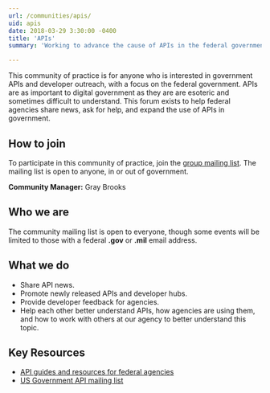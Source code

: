 ```yaml
---
url: /communities/apis/
uid: apis
date: 2018-03-29 3:30:00 -0400
title: 'APIs'
summary: 'Working to advance the cause of APIs in the federal government'

---
```


This community of practice is for anyone who is interested in government APIs and developer outreach, with a focus on the federal government. APIs are as important to digital government as they are are esoteric and sometimes difficult to understand. This forum exists to help federal agencies share news, ask for help, and expand the use of APIs in government.

## How to join

To participate in this community of practice, join the [group mailing list](https://groups.google.com/forum/?nomobile=true#!forum/us-government-apis). The mailing list is open to anyone, in or out of government.

**Community Manager:** Gray Brooks

## Who we are

The community mailing list is open to everyone, though some events will be limited to those with a federal **.gov** or **.mil** email address.  

## What we do

* Share API news.  
* Promote newly released APIs and developer hubs.  
* Provide developer feedback for agencies.  
* Help each other better understand APIs, how agencies are using them, and how to work with others at our agency to better understand this topic.  

## Key Resources

 - [API guides and resources for federal agencies](https://api-all-the-x.18f.gov/)
 - [US Government API mailing list](https://groups.google.com/forum/?nomobile=true#!forum/us-government-apis)
